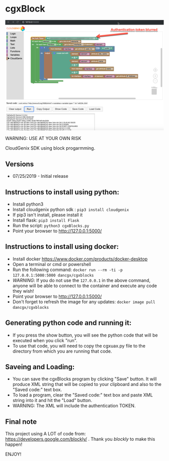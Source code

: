 # cgxBlock

![Alt Screen short](https://github.com/dancgnx/cgxBlocks/raw/master/static/images/cgxBlocks_list_public_ip.png?raw=true "Title")

WARNING: USE AT YOUR OWN RISK

CloudGenix SDK using block progarmming.

## Versions
* 07/25/2019 - Initial release

## Instructions to install using python:

* Install python3
* Install cloudgenix python sdk : `pip3 install cloudgenix`
* If pip3 isn't install, please install it
* Install flask: `pip3 install Flask`
* Run the script: `python3 cgxBlocks.py`
* Point your browser to http://127.0.0.1:5000/


## Instructions to install using docker:

* Install docker https://www.docker.com/products/docker-desktop
* Open a terminal or cmd or powershell
* Run the following command: `docker run --rm -ti -p 127.0.0.1:5000:5000 dancgx/cgxblocks`
* *WARNING*: If you do not use the `127.0.0.1` in the above command, anyone will be able to connect to the container and execute any code they wish!
* Point your browser to http://127.0.0.1:5000/
* Don't forget to refresh the image for any updates: `docker image pull dancgx/cgxblocks`


## Generating python code and running it:
* If you press the show button, you will see the python code that will be executed when you click "run".
* To use that code, you will need to copy the cgxuax.py file to the directory from which you are running that code.

## Saveing and Loading:
* You can save the cgxBlocks program by clicking "Save" button. It will produce XML string that will be copied to your clipboard and also to the "Saved code:" text box.
* To load a program, clear the "Saved code:" text box and paste XML string into it and hit the "Load" button.
* WARNING: The XML will include the authentication TOKEN.

## Final note
This project using A LOT of code from: https://developers.google.com/blockly/ . Thank you *blockly* to make this happen!


ENJOY!
